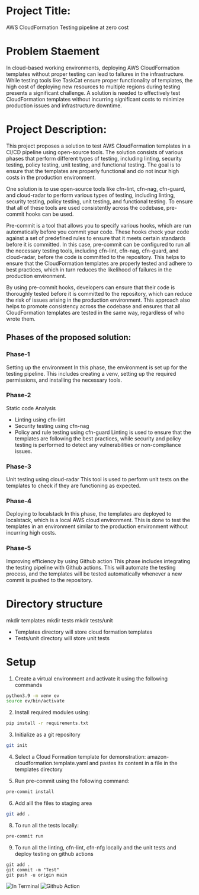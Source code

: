# Project Title:
AWS CloudFormation Testing pipeline at zero cost

# Problem Staement
In cloud-based working environments, deploying AWS CloudFormation templates without proper testing can lead to failures
in the infrastructure. While testing tools like TaskCat ensure proper functionality of templates, the high cost of
deploying new resources to multiple regions during testing presents a significant challenge. A solution is needed to
effectively test CloudFormation templates without incurring significant costs to minimize production issues and infrastructure downtime.

# Project Description:
This project proposes a solution to test AWS CloudFormation templates in a CI/CD pipeline using open-source tools.
The solution consists of various phases that perform different types of testing, including linting, security testing,
policy testing, unit testing, and functional testing. The goal is to ensure that the templates are properly functional
and do not incur high costs in the production environment.

One solution is to use open-source tools like cfn-lint, cfn-nag, cfn-guard, and cloud-radar to perform various types of testing,
including linting, security testing, policy testing, unit testing, and functional testing. To ensure that all of these tools are
used consistently across the codebase, pre-commit hooks can be used.

Pre-commit is a tool that allows you to specify various hooks, which are run automatically before you commit your code.
These hooks check your code against a set of predefined rules to ensure that it meets certain standards before it is committed.
In this case, pre-commit can be configured to run all the necessary testing tools, including cfn-lint, cfn-nag, cfn-guard, and cloud-radar,
before the code is committed to the repository. This helps to ensure that the CloudFormation templates are properly tested and adhere to best practices,
which in turn reduces the likelihood of failures in the production environment.

By using pre-commit hooks, developers can ensure that their code is thoroughly tested before it is committed to the repository,
which can reduce the risk of issues arising in the production environment. This approach also helps to promote consistency across
the codebase and ensures that all CloudFormation templates are tested in the same way, regardless of who wrote them.

## Phases of the proposed solution:
### Phase-1
Setting up the environment
In this phase, the environment is set up for the testing pipeline.
This includes creating a venv, setting up the required permissions, and installing the necessary tools.

### Phase-2
Static code Analysis
* Linting using cfn-lint
* Security testing using cfn-nag
* Policy and rule testing using cfn-guard
Linting is used to ensure that the templates are following the best practices, while security and policy
testing is performed to detect any vulnerabilities or non-compliance issues.

### Phase-3
Unit testing using cloud-radar
This tool is used to perform unit tests on the templates to check if they are functioning as expected.

### Phase-4
Deploying to localstack
 In this phase, the templates are deployed to localstack, which is a local AWS cloud environment.
 This is done to test the templates in an environment similar to the production environment without incurring high costs.

### Phase-5
Improving efficiency by using Github action
This phase includes integrating the testing pipeline with Github actions. This will automate the testing process,
and the templates will be tested automatically whenever a new commit is pushed to the repository.

# Directory structure

mkdir templates
mkdir tests
mkdir tests/unit

* Templates directory will store cloud formation templates
* Tests/unit directory will store unit tests


# Setup
1. Create a virtual environment and activate it using the following commands
```bash
python3.9 -m venv ev
source ev/bin/activate
```

2. Install required modules using:
```bash
pip install -r requirements.txt
```


3. Initialize as a git repository
```bash
git init
```

4. Select a Cloud Formation template for demonstration: amazon-cloudformation.template.yaml and pastes its content in a file in the templates directory

5. Run pre-commit using the following command:
```bash
pre-commit install
```

6. Add alll the files to staging area
```bash
git add .
```

8. To run all the tests locally:
```bash
pre-commit run
```

9. To run all the linting, cfn-lint, cfn-nfg locally and the unit tests and deploy testing on github actions
```
git add .
git commit -m "Test"
git push -u origin main
```
![In Terminal](terminal.jpg)
![Github Action](action.jpg)
